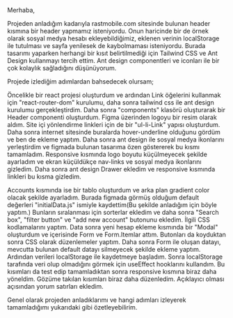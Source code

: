 Merhaba,

Projeden anladığım kadarıyla rastmobile.com sitesinde bulunan header kısmına bir header yapmamız isteniyordu. Onun haricinde bir de örnek olarak sosyal medya hesabı ekleyebildiğimiz, eklenen verinin localStorage ile tutulması ve sayfa yenilesek de kaybolmaması isteniyordu. Burada tasarımı yaparken herhangi bir kısıt belirtilmediği için Tailwind CSS ve Ant Design kullanmayı tercih ettim. Ant design componentleri ve iconları ile bir çok kolaylık sağladığını düşünüyorum.

Projede izlediğim adımlardan bahsedecek olursam;

Öncelikle bir react projesi oluşturdum ve ardından Link öğelerini kullanmak için "react-router-dom" kurulumu, daha sonra tailwind css ile ant design kurulumu gerçekleştirdim. Daha sonra "components" klasörü oluşturarak bir Header componenti oluşturdum. Figma üzerinden logoyu bir resim olarak aldım. Site içi yönlendirme linkleri için de bir "ul-li-Link" yapısı oluşturdum. Daha sonra internet sitesinde buralarda hover-underline olduğunu gördüm ve ben de ekleme yaptım. Daha sonra ant design ile sosyal medya ikonlarını yerleştirdim ve figmada bulunan tasarıma özen göstererek bu kısmı tamamladım. Responsive kısmında logo boyutu küçülmeyecek şekilde ayarladım ve ekran küçüldükçe nav-links ve sosyal medya ikonlarını gizledim. Daha sonra ant design Drawer ekledim ve responsive kısmında linkleri bu kısma gizledim.

Accounts kısmında ise bir tablo oluşturdum ve arka plan gradient color olacak şekilde ayarladım. Burada figmada görmüş olduğum default değerleri "initialData.js" ismiyle kaydettim(Bu şekilde anladığım için böyle yaptım.) Bunların sıralanması için sorterlar ekledim ve daha sonra "Search box", "filter button" ve "add new account" butonunu ekledim. İlgili CSS kodlamalarını yaptım. Data sonra yeni hesap ekleme kısmında bir "Modal" oluşturdum ve içerisinde Form ve Form.Itemlar attım. Butonları da koyduktan sonra CSS olarak düzenlemeler yaptım. Daha sonra Form ile oluşan datayı, mevcutta bulunan default datayı silmeyecek şekilde ekleme yaptım. Ardından verileri localStorage ile kaydetmeye başladım. Sonra localStorage tarafında veri olup olmadığını görmek için useEffect hooklarını kullandım. Bu kısımları da test edip tamamladıktan sonra responsive kısmına biraz daha yöneldim. Gözüme takılan kısımları biraz daha düzenledim. Açıklayıcı olması açısından yorum satırları ekledim.

Genel olarak projeden anladıklarımı ve hangi adımları izleyerek tamamladığımı yukarıdaki gibi özetleyebilirim.